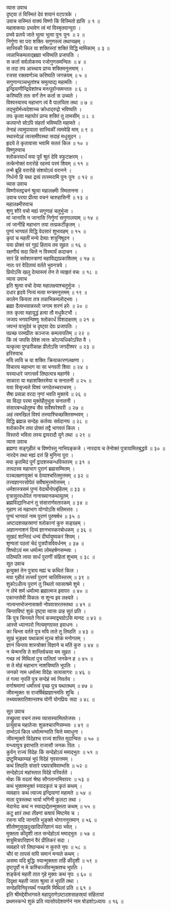 व्यास उवाच  
दृष्ट्वा तं विस्मितं देवं शयानं वटपत्रके ।  
उवाच सस्मितं वाक्यं विष्णो किं विस्मितो ह्यसि ॥ १ ॥  
महाशक्त्याः प्रभावेण त्वं मां विस्मृतवान्पुरा ।  
प्रभवे प्रलये जाते भूत्वा भूत्वा पुनः पुनः ॥ २ ॥  
निर्गुणा सा परा शक्तिः सगुणस्त्वं तथाप्यहम् ।  
सात्त्विकी किल या शक्तिस्तां शक्तिं विद्धि मामिकाम् ॥ ३ ॥  
त्वन्नाभिकमलाद्‌ब्रह्मा भविष्यति प्रजापतिः ।  
स कर्ता सर्वलोकस्य रजोगुणसमन्वितः ॥ ४ ॥  
स तदा तप आस्थाय प्राप्य शक्तिमनुत्तमाम् ।  
रजसा रक्तवर्णञ्च करिष्यति जगत्त्रयम् ॥ ५ ॥  
सगुणान्पञ्चभूतांश्च समुत्पाद्य महामतिः ।  
इन्द्रियाणीन्द्रियेशांश्च मनःपूर्वान्समन्ततः ॥ ६ ॥  
करिष्यति ततः सर्गं तेन कर्ता स उच्यते ।  
विश्वस्यास्य महाभाग त्वं वै पालयिता तथा ॥ ७ ॥  
तद्‌भुवोर्मध्यदेशाच्च क्रोधाद्‌रुद्रो भविष्यति ।  
तपः कृत्वा महाघोरं प्राप्य शक्तिं तु तामसीम् ॥ ८ ॥  
कल्पान्ते सोऽपि संहर्ता भविष्यति महामते ।  
तेनाहं त्वामुपायाता सात्त्विकीं त्वमवेहि माम् ॥ ९ ॥  
स्थास्येऽहं त्वत्समीपस्था सदाहं मधुसूदन ।  
हृदये ते कृतावासा भवामि सततं किल ॥ १० ॥  
विष्णुरुवाच  
श्लोकस्यार्धं मया पूर्वं श्रुतं देवि स्फुटाक्षरम् ।  
तत्केनोक्तं वरारोहे रहस्यं परमं शिवम् ॥ ११ ॥  
तन्मे ब्रूहि वरारोहे संशयोऽयं वरानने ।  
निर्धनो हि यथा द्रव्यं तत्स्मरामि पुनः पुनः ॥ १२ ॥  
व्यास उवाच  
विष्णोस्तद्वचनं श्रुत्वा महालक्ष्मीः स्मितानना ।  
उवाच परया प्रीत्या वचनं चारुहासिनी ॥ १३ ॥  
महालक्ष्मीरुवाच  
शृणु शौरे वचो मह्यं सगुणाहं चतुर्भुजा ।  
मां जानासि न जानासि निर्गुणां सगुणालयाम् ॥ १४ ॥  
त्वं जानीहि महाभाग तया तत्प्रकटीकृतम् ।  
पुण्यं भागवतं विद्धि वेदसारं शुभावहम् ॥ १५ ॥  
कृपां च महतीं मन्ये देव्याः शत्रुनिषूदन ।  
यया प्रोक्तं परं गुह्यं हिताय तव सुव्रत ॥ १६ ॥  
रक्षणीयं सदा चित्ते न विस्मार्यं कदाचन ।  
सारं हि सर्वशास्त्राणां महाविद्याप्रकाशितम् ॥ १७ ॥  
नातः परं वेदितव्यं वर्तते भुवनत्रये ।  
प्रियोऽसि खलु देव्यास्त्वं तेन ते व्याहृतं वचः ॥ १८ ॥  
व्यास उवाच  
इति श्रुत्वा वचो देव्या महालक्ष्याश्चतुर्भुजः ।  
दधार हृदये नित्यं मत्वा मन्त्रमनुत्तमम् ॥ १९ ॥  
कालेन कियता तत्र तन्नाभिकमलोद्‌भवः ।  
ब्रह्मा दैत्यभयात्त्रस्तो जगाम शरणं हरेः ॥ २० ॥  
ततः कृत्वा महायुद्धं हत्वा तौ मधुकैटभौ ।  
जजाप भगवान्विष्णुः श्लोकार्धं विशदाक्षरम् ॥ २१ ॥  
जपन्तं वासुदेवं च दृष्ट्वा देवः प्रजापतिः ।  
पप्रच्छ परमप्रीतः कञ्जजः कमलापतिम् ॥ २२ ॥  
किं त्वं जपसि देवेश त्वत्तः कोऽप्यधिकोऽस्ति वै ।  
यत्कृत्वा पुण्डरीकाक्ष प्रीतोऽसि जगदीश्वर ॥ २३ ॥  
हरिरुवाच  
मयि त्वयि च या शक्तिः क्रियाकारणलक्षणा ।  
विचारय महाभाग या सा भगवती शिवा ॥ २४ ॥  
यस्याधारे जगत्सर्वं तिष्ठत्यत्र महार्णवे ।  
साकारा या महाशक्तिरमेया च सनातनी ॥ २५ ॥  
यया विसृज्यते विश्वं जगदेतच्चराचरम् ।  
सैषा प्रसन्ना वरदा नृणां भवति मुक्तये ॥ २६ ॥  
सा विद्या परमा मुक्तेर्हेतुभूता सनातनी ।  
संसारबन्धहेतुश्च सैव सर्वेश्वरेश्वरी ॥ २७ ॥  
अहं त्वमखिलं विश्वं तस्याश्चिच्छक्तिसम्भवम् ।  
विद्धि ब्रह्मन्न सन्देहः कर्तव्यः सर्वदानघ ॥ २८ ॥  
श्लोकार्धेन तया प्रोक्तं तद्वै भागवतं किल ।  
विस्तरो भविता तस्य द्वापरादौ युगे तथा ॥ २९ ॥  
व्यास उवाच  
ब्रह्मणा सङ्गृहीतं च विष्णोस्तु नाभिपङ्कजे ।
नारदाय च तेनोक्तं पुत्रायामितबुद्धये ॥ ३० ॥  
नारदेन तथा मह्यं दत्तं हि मुनिना पुरा ।  
मया कृतमिदं पूर्णं द्वादशस्कन्धविस्तरम् ॥ ३१ ॥  
तत्पठस्व महाभाग पुराणं ब्रह्मसम्मितम् ।  
पञ्चलक्षणयुक्तं च देव्याश्चरितमुत्तमम् ॥ ३२ ॥  
तत्त्वज्ञानरसोपेतं सर्वेषामुत्तमोत्तमम् ।  
धर्मशास्त्रसमं पुण्यं वेदार्थेनोपबृंहितम् ॥ ३३ ॥  
वृत्रासुरवधोपेतं नानाख्यानकथायुतम् ।  
ब्रह्मविद्यानिधानं तु संसारार्णवतारकम् ॥ ३४ ॥  
गृहाण त्वं महाभाग योग्योऽसि मतिमत्तरः ।  
पुण्यं भागवतं नाम पुराणं पुरुषर्षभ ॥ ३५ ॥  
अष्टादशसहस्राणां श्लोकानां कुरु सङ्ग्रहम् ।  
अज्ञाननाशनं दिव्यं ज्ञानभास्करबोधकम् ॥ ३६ ॥  
सुखदं शान्तिदं धन्यं दीर्घायुष्यकरं शिवम् ।  
शृण्वतां पठतां चेदं पुत्रपौत्रविवर्धनम् ॥ ३७ ॥  
शिष्योऽयं मम धर्मात्मा लोमहर्षणसम्भवः ।  
पठिष्यति त्वया सार्धं पुराणीं संहितां शुभाम् ॥ ३८ ॥  
सूत उवाच  
इत्युक्तं तेन पुत्राय मह्यं च कथितं किल ।  
मया गृहीतं तत्सर्वं पुराणं चातिविस्तरम् ॥ ३९ ॥  
शुकोऽधीत्य पुराणं तु स्थितो व्यासाश्रमे शुभे ।  
न लेभे शर्म धर्मात्मा ब्रह्मात्मज इवापरः ॥ ४० ॥  
एकान्तसेवी विकलः स शून्य इव लक्ष्यते ।  
नात्यन्तभोजनासक्तो नोपवासरतस्तथा ॥ ४१ ॥  
चिन्ताविष्टं शुकं दृष्ट्वा व्यासः प्राह सुतं प्रति ।  
किं पुत्र चिन्त्यते नित्यं कस्माद्व्यग्रोऽसि मानद ॥ ४२ ॥  
आस्से ध्यानपरो नित्यमृणग्रस्त इवाधनः ।  
का चिन्ता वर्तते पुत्र मयि ताते तु तिष्ठति ॥ ४३ ॥  
सुखं भुङ्क्ष्व यथाकामं मुञ्च शोकं मनोगतम् ।  
ज्ञानं चिन्तय शास्त्रोक्तं विज्ञाने च मतिं कुरु ॥ ४४ ॥  
न चेन्मनसि ते शान्तिर्वचसा मम सुव्रत ।  
गच्छ त्वं मिथिलां पुत्र पालितां जनकेन ह ॥ ४५ ॥  
स ते मोहं महाभाग नाशयिष्यति भूपतिः ।  
जनको नाम धर्मात्मा विदेहः सत्यसागरः ॥ ४६ ॥  
तं गत्वा नृपतिं पुत्र सन्देहं स्वं निवर्तय ।  
वर्णाश्रमाणां धर्मांस्त्वं पृच्छ पुत्र यथातथम् ॥ ४७ ॥  
जीवन्मुक्तः स राजर्षिर्बह्मज्ञानमतिः शुचिः ।  
तथ्यवक्तातिशान्तश्च योगी योगप्रियः सदा ॥ ४८ ॥  
  
सूत उवाच  
तच्छ्रुत्वा वचनं तस्य व्यासस्यामिततेजसः ।  
प्रत्युवाच महातेजाः शुकश्चारणिसम्भवः ॥ ४९ ॥  
दम्भोऽयं किल धर्मात्मन्भाति चित्ते ममाधुना ।  
जीवन्मुक्तो विदेहश्च राज्यं शास्ति मुदान्वितः ॥ ५० ॥  
वन्ध्यापुत्र इवाभाति राजासौ जनकः पितः ।  
कुर्वन् राज्यं विदेहः किं सन्देहोऽयं ममाद्‌भुतः ॥ ५१ ॥  
द्रष्टुमिच्छाम्यहं भूपं विदेहं नृपसत्तमम् ।  
कथं तिष्ठति संसारे पद्मपत्रमिवाम्भसि ॥ ५२ ॥  
सन्देहोऽयं महांस्तात विदेहे परिवर्तते ।  
मोक्षः किं वदतां श्रेष्ठ सौगतानामिवापरः ॥ ५३ ॥  
कथं भुक्तमभुक्तं स्यादकृतं च कृतं कथम् ।  
व्यवहारः कथं त्याज्य इन्द्रियाणां महामते ॥ ५४ ॥  
माता पुत्रस्तथा भार्या भगिनी कुलटा तथा ।  
भेदाभेदः कथं न स्याद्यद्येतन्मुक्तता कथम् ॥ ५५ ॥  
कटु क्षारं तथा तीक्ष्णां कषायं मिष्टमेव च ।  
रसना यदि जानाति भुङ्क्ते भोगाननुत्तमान् ॥ ५६ ॥  
शीतोष्णुसुखदुःखादिपरिज्ञानं यदा भवेत् ।  
मुक्तता कीदृशी तात सन्देहोऽयं ममाद्‌भुतः ॥ ५७ ॥  
शत्रुमित्रपरिज्ञानं वैरं प्रीतिकरं सदा ।  
व्यवहारे परे तिष्ठन्कथं न कुरुते नृपः ॥ ५८ ॥  
चौरं वा तापसं वापि समानं मन्यते कथम् ।  
असमा यदि बुद्धिः स्यान्मुक्तता तर्हि कीदृशी ॥ ५९ ॥  
दृष्टपूर्वो न मे कश्चिज्जीवन्मुक्तश्च भूपतिः ।  
शङ्केयं महती तात गृहे मुक्तः कथं नृपः ॥ ६० ॥  
दिदृक्षा महती जाता श्रुत्वा तं भूपतिं तथा ।  
सन्देहविनिवृत्त्यर्थं गच्छामि मिथिलां प्रति ॥ ६१ ॥  
इति श्रीमद्देवीभागवते महापुराणेऽष्टादशसाहस्र्यां संहितायां  
प्रथमस्कन्धे शुकं प्रति व्यासोपदेशवर्णनं नाम षोडशोऽध्यायः ॥ १६ ॥
